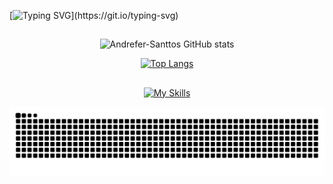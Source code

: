 [![Typing SVG](https://readme-typing-svg.herokuapp.com/?color=A020F0&size=35&center=true&vCenter=true&width=1000&lines=Hey,+My+name+is+André+Santos;I'm+18+years+old;I+from+Brasil,+SP;Welcome+to+Magic!)](https://git.io/typing-svg)

##

<div align="center">

![Andrefer-Santtos GitHub stats](https://github-readme-stats.vercel.app/api?username=Andrefer-Santtos&show_icons=true&theme=midnight-purple)

[![Top Langs](https://github-readme-stats.vercel.app/api/top-langs/?username=Andrefer-Santtos&layout=compact&theme=midnight-purple)](https://github.com/Andrefer-Santtos/github-readme-stats)

</div>

##

<div align="center">

[![My Skills](https://skills.thijs.gg/icons?i=html,css,js,ts,git,java,angular,nodejs,mysql,postgres)](https://skills.thijs.gg)

</div>

![Snake animation](https://github.com/Andrefer-Santtos/Andrefer-Santtos/blob/output/github-contribution-grid-snake.svg)

##
